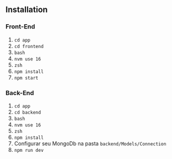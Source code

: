## Installation

### Front-End

  1. `cd app`
  2. `cd frontend`
  3. `bash`
  4. `nvm use 16`
  5. `zsh`
  6. `npm install`
  7. `npm start`
  
### Back-End

  1. `cd app`
  2. `cd backend`
  3. `bash`
  4. `nvm use 16`
  5. `zsh`
  6. `npm install`
  7.   Configurar seu MongoDb na pasta `backend/Models/Connection`
  9. `npm run dev`